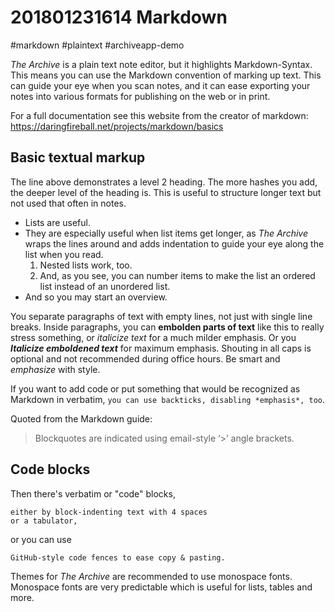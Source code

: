 # 201801231614 Markdown
#markdown #plaintext #archiveapp-demo

*The Archive* is a plain text note editor, but it highlights Markdown-Syntax. This means you can use the Markdown convention of marking up text. This can guide your eye when you scan notes, and it can ease exporting your notes into various formats for publishing on the web or in print.

For a full documentation see this website from the creator of markdown: https://daringfireball.net/projects/markdown/basics 

## Basic textual markup

The line above demonstrates a level 2 heading. The more hashes you add, the deeper level of the heading is. This is useful to structure longer text but not used that often in notes.

- Lists are useful.
- They are especially useful when list items get longer, as *The Archive* wraps the lines around and adds indentation to guide your eye along the list when you read.
    1. Nested lists work, too.
    2. And, as you see, you can number items to make the list an ordered list instead of an unordered list.
- And so you may start an overview.

You separate paragraphs of text with empty lines, not just with single line breaks. Inside paragraphs, you can **embolden parts of text** like this to really stress something, or *italicize text* for a much milder emphasis. Or you ***Italicize emboldened text*** for maximum emphasis. Shouting in all caps is optional and not recommended during office hours. Be smart and *emphasize* with style.

If you want to add code or put something that would be recognized as Markdown in verbatim, `you can use backticks, disabling *emphasis*, too`.

Quoted from the Markdown guide:

> Blockquotes are indicated using email-style ‘>’ angle brackets.

## Code blocks

Then there's verbatim or "code" blocks,

    either by block-indenting text with 4 spaces
    or a tabulator,

or you can use

```
GitHub-style code fences to ease copy & pasting.
```

Themes for *The Archive* are recommended to use monospace fonts. Monospace fonts are very predictable which is useful for lists, tables and more.
